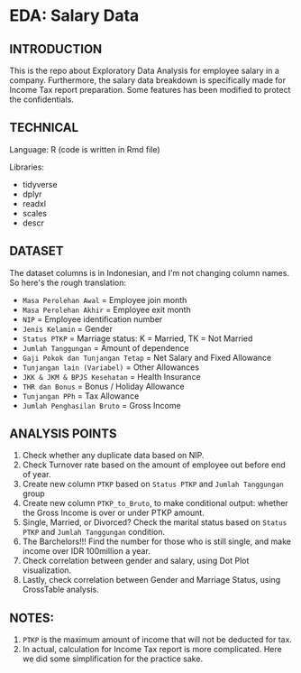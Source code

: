 # EDA: Salary Data

## INTRODUCTION
This is the repo about Exploratory Data Analysis for employee salary in a company.
Furthermore, the salary data breakdown is specifically made for Income Tax report preparation.
Some features has been modified to protect the confidentials.

## TECHNICAL
Language: R (code is written in Rmd file)

Libraries:
* tidyverse
* dplyr
* readxl
* scales
* descr

## DATASET
The dataset columns is in Indonesian, and I'm not changing column names. So here's the rough translation:
- `Masa Perolehan Awal` = Employee join month
- `Masa Perolehan Akhir` = Employee exit month
- `NIP` = Employee identification number
- `Jenis Kelamin` = Gender
- `Status PTKP` = Marriage status: K = Married, TK = Not Married
- `Jumlah Tanggungan` = Amount of dependence
- `Gaji Pokok dan Tunjangan Tetap` = Net Salary and Fixed Allowance
- `Tunjangan lain (Variabel)` = Other Allowances
- `JKK & JKM & BPJS Kesehatan` = Health Insurance
- `THR dan Bonus` = Bonus / Holiday Allowance
- `Tunjangan PPh` = Tax Allowance
- `Jumlah Penghasilan Bruto` = Gross Income

## ANALYSIS POINTS
1. Check whether any duplicate data based on NIP.
2. Check Turnover rate based on the amount of employee out before end of year. 
3. Create new column `PTKP` based on `Status PTKP` and `Jumlah Tanggungan` group
4. Create new column `PTKP_to_Bruto`, to make conditional output: whether the Gross Income is over or under PTKP amount.
5. Single, Married, or Divorced? Check the marital status based on `Status PTKP` and `Jumlah Tanggungan` condition.
6. The Barchelors!!! Find the number for those who is still single, and make income over IDR 100million a year.
7. Check correlation between gender and salary, using Dot Plot visualization.
8. Lastly, check correlation between Gender and Marriage Status, using CrossTable analysis. 

## NOTES:
1. `PTKP` is the maximum amount of income that will not be deducted for tax.
2. In actual, calculation for Income Tax report is more complicated. Here we did some simplification for the practice sake.
